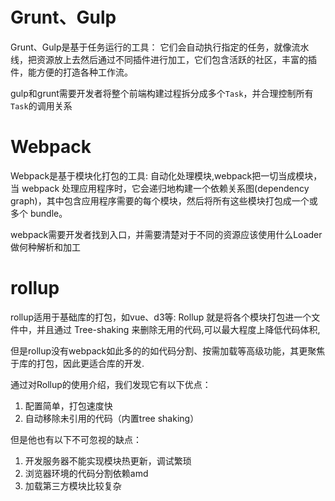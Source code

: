 # Grunt、Gulp

Grunt、Gulp是基于任务运行的工具： 它们会自动执行指定的任务，就像流水线，把资源放上去然后通过不同插件进行加工，它们包含活跃的社区，丰富的插件，能方便的打造各种工作流。

gulp和grunt需要开发者将整个前端构建过程拆分成多个`Task`，并合理控制所有`Task`的调用关系



# Webpack

Webpack是基于模块化打包的工具: 自动化处理模块,webpack把一切当成模块，当 webpack 处理应用程序时，它会递归地构建一个依赖关系图(dependency graph)，其中包含应用程序需要的每个模块，然后将所有这些模块打包成一个或多个 bundle。

webpack需要开发者找到入口，并需要清楚对于不同的资源应该使用什么Loader做何种解析和加工



# rollup

rollup适用于基础库的打包，如vue、d3等: Rollup 就是将各个模块打包进一个文件中，并且通过 Tree-shaking 来删除无用的代码,可以最大程度上降低代码体积,

但是rollup没有webpack如此多的的如代码分割、按需加载等高级功能，其更聚焦于库的打包，因此更适合库的开发.

通过对Rollup的使用介绍，我们发现它有以下优点：

1. 配置简单，打包速度快
2. 自动移除未引用的代码（内置tree shaking）

但是他也有以下不可忽视的缺点：

1. 开发服务器不能实现模块热更新，调试繁琐
2. 浏览器环境的代码分割依赖amd
3. 加载第三方模块比较复杂
